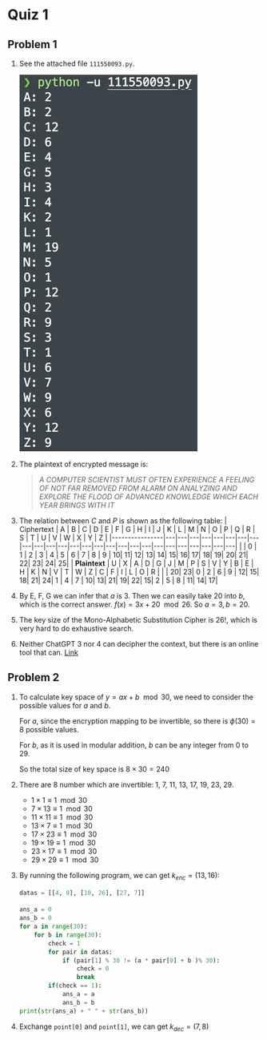 # Quiz 1

## Problem 1
1. See the attached file `111550093.py`.
    
    ![image](result.png)
2. The plaintext of encrypted message is:
    > *A COMPUTER SCIENTIST MUST OFTEN EXPERIENCE A FEELING OF NOT FAR REMOVED FROM ALARM ON ANALYZING AND EXPLORE THE FLOOD OF ADVANCED KNOWLEDGE WHICH EACH YEAR BRINGS WITH IT* 
    
3. The relation between $C$ and $P$ is shown as the following table:
    | Ciphertext     | A | B | C | D | E | F | G | H | I | J | K | L | M | N | O | P | Q | R | S | T | U | V | W | X | Y | Z |
    |----------------|---|---|---|---|---|---|---|---|---|---|---|---|---|---|---|---|---|---|---|---|---|---|---|---|---|---|
    |                | 0 | 1 | 2 | 3 | 4 | 5 | 6 | 7 | 8 | 9 | 10| 11| 12| 13| 14| 15| 16| 17| 18| 19| 20| 21| 22| 23| 24| 25|
    | **Plaintext**  | U | X | A | D | G | J | M | P | S | V | Y | B | E | H | K | N | V | T | W | Z | C | F | I | L | O | R |
    |                | 20| 23| 0 | 2 | 6 | 9 | 12| 15| 18| 21| 24| 1 | 4 | 7 | 10| 13| 21| 19| 22| 15| 2 | 5 | 8 | 11| 14| 17|  

4. By E, F, G we can infer that $a$ is 3. Then we can easily take 20 into $b$, which is the correct answer. $f(x)=3x+20\mod{26}$. So $a=3, b=20.$
5. The key size of the Mono-Alphabetic Substitution Cipher is $26!$, which is very hard to do exhaustive search.

6. Neither ChatGPT 3 nor 4 can decipher the context, but there is an online tool that can. [Link](https://quipqiup.com/)

## Problem 2
1. To calculate key space of $y=ax+b\mod{30}$, we need to consider the possible values for $a$ and $b$.  
    
    For $a$, since the encryption mapping to be invertible, so there is $\phi{(30)}=8$ possible values.
    
    For $b$, as it is used in modular addition, $b$ can be any integer from 0 to 29.
    
    So the total size of key space is $8\times 30 = 240$
    
2. There are 8 number which are invertible: 1, 7, 11, 13, 17, 19, 23, 29.

    - $1 \times 1\equiv 1 \mod{30}$
    - $7 \times 13\equiv 1 \mod{30}$
    - $11 \times 11\equiv 1 \mod{30}$
    - $13 \times 7\equiv 1 \mod{30}$
    - $17 \times 23\equiv 1 \mod{30}$
    - $19 \times 19\equiv 1 \mod{30}$
    - $23 \times 17\equiv 1 \mod{30}$
    - $29 \times 29\equiv 1 \mod{30}$

3. By running the following program, we can get $k_{enc}=(13,16)$:
    ```python
    datas = [[4, 8], [10, 26], [27, 7]]

    ans_a = 0
    ans_b = 0
    for a in range(30):
        for b in range(30):
            check = 1
            for pair in datas:
                if (pair[1] % 30 != (a * pair[0] + b )% 30):
                    check = 0
                    break
            if(check == 1):
                ans_a = a
                ans_b = b
    print(str(ans_a) + " " + str(ans_b))
    ```
5. Exchange `point[0]` and `point[1]`, we can get $k_{dec}=(7,8)$

